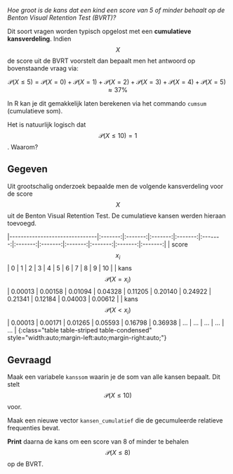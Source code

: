 *Hoe groot is de kans dat een kind een score van 5 of minder behaalt op de Benton Visual Retention Test (BVRT)?*

Dit soort vragen worden typisch opgelost met een **cumulatieve kansverdeling**. Indien $$X$$ de score uit de BVRT voorstelt dan bepaalt men het antwoord op bovenstaande vraag via:

$$
\mathcal{P}(X \leqslant 5) = \mathcal{P}(X = 0) + \mathcal{P}(X = 1) + \mathcal{P}(X = 2) + \mathcal{P}(X = 3) + \mathcal{P}(X = 4) + \mathcal{P}(X = 5) \approx 37\%
$$

In R kan je dit gemakkelijk laten berekenen via het commando `cumsum` (cumulatieve som).

Het is natuurlijk logisch dat $$\mathcal{P}(X \leqslant 10 ) = 1$$. Waarom?

## Gegeven

Uit grootschalig onderzoek bepaalde men de volgende kansverdeling voor de score $$X$$ uit de Benton Visual Retention Test. De cumulatieve kansen werden hieraan toevoegd.

|-------------------------------|:-------:|:-------:|:-------:|:-------:|:-------:|:-------:|:-------:|:-------:|:-------:|:-------:|:-------:|
| score $$x_i$$                 | 0       | 1       | 2       | 3       | 4       | 5       | 6       | 7       | 8       | 9       | 10      |
| kans $$\mathcal{P}(X = x_i)$$ | 0.00013 | 0.00158 | 0.01094 | 0.04328 | 0.11205 | 0.20140 | 0.24922 | 0.21341 | 0.12184 | 0.04003 | 0.00612 |
| kans $$\mathcal{P}(X < x_i)$$ | 0.00013 | 0.00171 | 0.01265 | 0.05593 | 0.16798 | 0.36938 | ...     | ...     | ...     | ...     | ...     |
{:class="table table-striped table-condensed" style="width:auto;margin-left:auto;margin-right:auto;"}

## Gevraagd

Maak een variabele `kanssom` waarin je de som van alle kansen bepaalt. Dit stelt $$\mathcal{P}(X \leqslant 10)$$ voor.

Maak een nieuwe vector `kansen_cumulatief` die de gecumuleerde relatieve frequenties bevat.

**Print** daarna de kans om een score van 8 of minder te behalen $$\mathcal{P}(X \leqslant 8)$$ op de BVRT.
